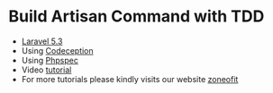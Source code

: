 # Build Artisan Command with TDD

* [Laravel 5.3](https://laravel.com/docs/5.3/)
* Using [Codeception](http://codeception.com/)
* Using [Phpspec](http://www.phpspec.net/en/stable/)
* Video [tutorial](https://www.youtube.com/playlist?list=PLtryVAXSvO3aGJ9BTualFBsrv2hXPgNMJ)
* For more tutorials please kindly visits our website [zoneofit](http://www.zoneofit.com/)
